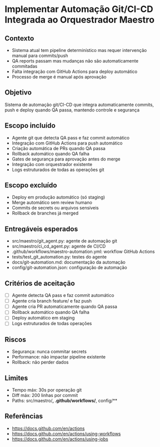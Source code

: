 # Implementar Automação Git/CI-CD Integrada ao Orquestrador Maestro

## Contexto

- Sistema atual tem pipeline determinístico mas requer intervenção manual para commits/push
- QA reports passam mas mudanças não são automaticamente commitadas
- Falta integração com GitHub Actions para deploy automático
- Processo de merge é manual após aprovação

## Objetivo

Sistema de automação git/CI-CD que integra automaticamente commits, push e deploy quando QA passa, mantendo controle e segurança

## Escopo incluído

- Agente git que detecta QA pass e faz commit automático
- Integração com GitHub Actions para push automático
- Criação automática de PRs quando QA passa
- Rollback automático quando QA falha
- Gates de segurança para aprovação antes do merge
- Integração com orquestrador existente
- Logs estruturados de todas as operações git

## Escopo excluído

- Deploy em produção automático (só staging)
- Merge automático sem review humano
- Commits de secrets ou arquivos sensíveis
- Rollback de branches já merged

## Entregáveis esperados

- src/maestro/git_agent.py: agente de automação git
- src/maestro/ci_cd_agent.py: agente de CI/CD
- .github/workflows/maestro-automation.yml: workflow GitHub Actions
- tests/test_git_automation.py: testes do agente
- docs/git-automation.md: documentação da automação
- config/git-automation.json: configuração de automação

## Critérios de aceitação

- [ ] Agente detecta QA pass e faz commit automático
- [ ] Agente cria branch feature/ e faz push
- [ ] Agente cria PR automaticamente quando QA passa
- [ ] Rollback automático quando QA falha
- [ ] Deploy automático em staging
- [ ] Logs estruturados de todas operações

## Riscos

- Segurança: nunca commitar secrets
- Performance: não impactar pipeline existente
- Rollback: não perder dados

## Limites

- Tempo máx: 30s por operação git
- Diff máx: 200 linhas por commit
- Paths: src/maestro/**, .github/workflows/**, config/\*\*

## Referências

- https://docs.github.com/en/actions
- https://docs.github.com/en/actions/using-workflows
- https://docs.github.com/en/actions/using-jobs
